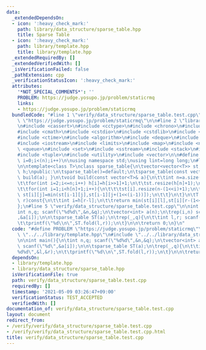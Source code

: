 ```yaml
---
data:
  _extendedDependsOn:
  - icon: ':heavy_check_mark:'
    path: library/data_structure/sparse_table.hpp
    title: Sparse Table
  - icon: ':heavy_check_mark:'
    path: library/template.hpp
    title: library/template.hpp
  _extendedRequiredBy: []
  _extendedVerifiedWith: []
  _isVerificationFailed: false
  _pathExtension: cpp
  _verificationStatusIcon: ':heavy_check_mark:'
  attributes:
    '*NOT_SPECIAL_COMMENTS*': ''
    PROBLEM: https://judge.yosupo.jp/problem/staticrmq
    links:
    - https://judge.yosupo.jp/problem/staticrmq
  bundledCode: "#line 1 \"verify/data_structure/sparse_table.test.cpp\"\n#define PROBLEM\
    \ \"https://judge.yosupo.jp/problem/staticrmq\"\n\n#line 2 \"library/template.hpp\"\
    \n#include <cassert>\n#include <cctype>\n#include <chrono>\n#include <climits>\n\
    #include <cmath>\n#include <cstdio>\n#include <cstdlib>\n#include <cstring>\n\
    #include <ctime>\n#include <algorithm>\n#include <deque>\n#include <functional>\n\
    #include <iostream>\n#include <limits>\n#include <map>\n#include <numeric>\n#include\
    \ <queue>\n#include <set>\n#include <sstream>\n#include <stack>\n#include <string>\n\
    #include <tuple>\n#include <utility>\n#include <vector>\n\n#define rep(i,n) for(int\
    \ i=0;i<(n);i++)\n\nusing namespace std;\nusing lint=long long;\n#line 3 \"library/data_structure/sparse_table.hpp\"\
    \n\ntemplate<class T>\nclass sparse_table{\n\tvector<vector<T>> st;\n\tvector<int>\
    \ h;\npublic:\n\tsparse_table()=default;\n\tsparse_table(const vector<T>& a){\
    \ build(a); }\n\tvoid build(const vector<T>& a){\n\t\tint n=a.size();\n\t\th.assign(n+1,0);\n\
    \t\tfor(int i=2;i<=n;i++) h[i]=h[i>>1]+1;\n\t\tst.resize(h[n]+1);\n\t\tst[0]=a;\n\
    \t\tfor(int i=1;i<h[n]+1;i++){\n\t\t\tst[i].resize(n-(1<<i)+1);\n\t\t\trep(j,n-(1<<i)+1)\
    \ st[i][j]=min(st[i-1][j],st[i-1][j+(1<<(i-1))]);\n\t\t}\n\t}\n\tT fold(int l,int\
    \ r)const{\n\t\tint i=h[r-l];\n\t\treturn min(st[i][l],st[i][r-(1<<i)]);\n\t}\n\
    };\n#line 5 \"verify/data_structure/sparse_table.test.cpp\"\n\nint main(){\n\t\
    int n,q; scanf(\"%d%d\",&n,&q);\n\tvector<int> a(n);\n\trep(i,n) scanf(\"%d\"\
    ,&a[i]);\n\n\tsparse_table ST(a);\n\trep(_,q){\n\t\tint l,r; scanf(\"%d%d\",&l,&r);\n\
    \t\tprintf(\"%d\\n\",ST.fold(l,r));\n\t}\n\n\treturn 0;\n}\n"
  code: "#define PROBLEM \"https://judge.yosupo.jp/problem/staticrmq\"\n\n#include\
    \ \"../../library/template.hpp\"\n#include \"../../library/data_structure/sparse_table.hpp\"\
    \n\nint main(){\n\tint n,q; scanf(\"%d%d\",&n,&q);\n\tvector<int> a(n);\n\trep(i,n)\
    \ scanf(\"%d\",&a[i]);\n\n\tsparse_table ST(a);\n\trep(_,q){\n\t\tint l,r; scanf(\"\
    %d%d\",&l,&r);\n\t\tprintf(\"%d\\n\",ST.fold(l,r));\n\t}\n\n\treturn 0;\n}\n"
  dependsOn:
  - library/template.hpp
  - library/data_structure/sparse_table.hpp
  isVerificationFile: true
  path: verify/data_structure/sparse_table.test.cpp
  requiredBy: []
  timestamp: '2021-05-09 03:26:47+09:00'
  verificationStatus: TEST_ACCEPTED
  verifiedWith: []
documentation_of: verify/data_structure/sparse_table.test.cpp
layout: document
redirect_from:
- /verify/verify/data_structure/sparse_table.test.cpp
- /verify/verify/data_structure/sparse_table.test.cpp.html
title: verify/data_structure/sparse_table.test.cpp
---
```


